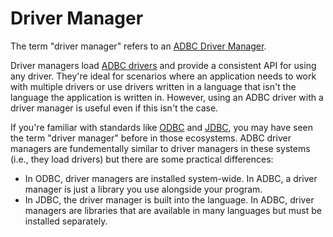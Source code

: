 <!-- Copyright (c) 2025 Columnar Technologies Inc.  All rights reserved. -->

# Driver Manager

The term "driver manager" refers to an [ADBC Driver Manager](https://arrow.apache.org/adbc/current/format/how_manager.html).

Driver managers load [ADBC drivers](driver.md) and provide a consistent API for using any driver. They're ideal for scenarios where an application needs to work with multiple drivers or use drivers written in a language that isn't the language the application is written in. However, using an ADBC driver with a driver manager is useful even if this isn't the case.

If you're familiar with standards like [ODBC](https://en.wikipedia.org/wiki/Open_Database_Connectivity) and [JDBC](https://en.wikipedia.org/wiki/Java_Database_Connectivity), you may have seen the term "driver manager" before in those ecosystems. ADBC driver managers are fundementally similar to driver managers in these systems (i.e., they load drivers) but there are some practical differences:

- In ODBC, driver managers are installed system-wide. In ADBC, a driver manager is just a library you use alongside your program.
- In JDBC, the driver manager is built into the language. In ADBC, driver managers are libraries that are available in many languages but must be installed separately.
